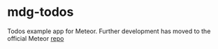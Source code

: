 mdg-todos
=========

Todos example app for Meteor. Further development has moved to the official Meteor [repo](https://github.com/meteor/meteor/tree/master/examples/todos)
